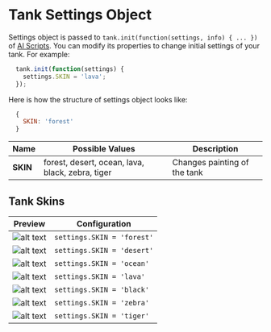 # Tank Settings Object

Settings object is passed to `tank.init(function(settings, info) { ... })` of [AI Scripts](./ai_script.md). You can modify its properties to change initial settings of your tank. For example:

```javascript
  tank.init(function(settings) {
    settings.SKIN = 'lava';
  });
```

Here is how the structure of settings object looks like:

```javascript
  {
    SKIN: 'forest'
  }
```

Name             | Possible Values   | Description
-----------------|-------------------|----------------------------------------
**SKIN**         | forest, desert, ocean, lava, black, zebra, tiger  | Changes painting of the tank


## Tank Skins
Preview                                  | Configuration
-----------------------------------------|--------------------------
![alt text](./img/tank_skin_forest.png)    | `settings.SKIN = 'forest'`
![alt text](./img/tank_skin_desert.png)    | `settings.SKIN = 'desert'`
![alt text](./img/tank_skin_ocean.png)     | `settings.SKIN = 'ocean'`
![alt text](./img/tank_skin_lava.png)      | `settings.SKIN = 'lava'`
![alt text](./img/tank_skin_black.png)     | `settings.SKIN = 'black'`
![alt text](./img/tank_skin_zebra.png)     | `settings.SKIN = 'zebra'`
![alt text](./img/tank_skin_tiger.png)     | `settings.SKIN = 'tiger'`
